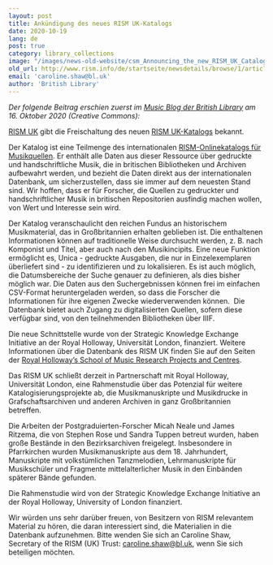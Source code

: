 ```yaml
---
layout: post
title: Ankündigung des neues RISM UK-Katalogs
date: 2020-10-19
lang: de
post: true
category: library_collections
image: "/images/news-old-website/csm_Announcing_the_new_RISM_UK_Catalogue_8cfc511743.jpg"
old_url: http://www.rism.info/de/startseite/newsdetails/browse/1/article/64/announcing-the-new-rism-uk-catalogue.html
email: 'caroline.shaw@bl.uk'
author: 'British Library'
---
```


_Der folgende Beitrag erschien zuerst im [Music Blog der British Library](https://blogs.bl.uk/music/2020/10/announcing-the-new-rism-uk-catalogue.html) am 16. Oktober 2020 (Creative Commons):&nbsp;_   
  
[RISM UK](http://rism.org.uk/) gibt die Freischaltung des neuen [RISM UK-Katalogs](http://uk.rism-ch.org/catalog) bekannt.

Der Katalog ist eine Teilmenge des internationalen [RISM-Onlinekatalogs für Musikquellen](/index.html). Er enthält alle Daten aus dieser Ressource über gedruckte und handschriftliche Musik, die in britischen Bibliotheken und Archiven aufbewahrt werden, und bezieht die Daten direkt aus der internationalen Datenbank, um sicherzustellen, dass sie immer auf dem neuesten Stand sind. Wir hoffen, dass er für Forscher, die Quellen zu gedruckter und handschriftlicher Musik in britischen Repositorien ausfindig machen wollen, von Wert und Interesse sein wird.

Der Katalog veranschaulicht den reichen Fundus an historischem Musikmaterial, das in Großbritannien erhalten geblieben ist. Die enthaltenen Informationen können auf traditionelle Weise durchsucht werden, z. B. nach Komponist und Titel, aber auch nach den Musikincipits. Eine neue Funktion ermöglicht es, Unica - gedruckte Ausgaben, die nur in Einzelexemplaren überliefert sind - zu identifizieren und zu lokalisieren. Es ist auch möglich, die Datumsbereiche der Suche genauer zu definieren, als dies bisher möglich war. Die Daten aus den Suchergebnissen können frei im einfachen CSV-Format heruntergeladen werden, so dass die Forscher die Informationen für ihre eigenen Zwecke wiederverwenden können.&nbsp; Die Datenbank bietet auch Zugang zu digitalisierten Quellen, sofern diese verfügbar sind, von den teilnehmenden Bibliotheken über IIIF.

Die neue Schnittstelle wurde von der Strategic Knowledge Exchange Initiative an der Royal Holloway, Universität London, finanziert. Weitere Informationen über die Datenbank des RISM UK finden Sie auf den Seiten der [Royal Holloway’s School of Music Research Projects and Centres](https://royalholloway.ac.uk/research-and-teaching/departments-and-schools/music/research/research-projects-and-centres/rism-uk-database/).

Das RISM UK schließt derzeit in Partnerschaft mit Royal Holloway, Universität London, eine Rahmenstudie über das Potenzial für weitere Katalogisierungsprojekte ab, die Musikmanuskripte und Musikdrucke in Grafschaftsarchiven und anderen Archiven in ganz Großbritannien betreffen.

Die Arbeiten der Postgraduierten-Forscher Micah Neale und James Ritzema, die von Stephen Rose und Sandra Tuppen betreut wurden, haben große Bestände in den Bezirksarchiven freigelegt. Insbesondere in Pfarrkirchen wurden Musikmanuskripte aus dem 18. Jahrhundert, Manuskripte mit volkstümlichen Tanzmelodien, Lehrmanuskripte für Musikschüler und Fragmente mittelalterlicher Musik in den Einbänden späterer Bände gefunden.

Die Rahmenstudie wird von der Strategic Knowledge Exchange Initiative an der Royal Holloway, University of London finanziert.

Wir würden uns sehr darüber freuen, von Besitzern von RISM relevantem Material zu hören, die daran interessiert sind, die Materialien in die Datenbank aufzunehmen. Bitte wenden Sie sich an Caroline Shaw, Secretary of the RISM (UK) Trust: [caroline.shaw@bl.uk](mailto:caroline.shaw@bl.uk "Opens window for sending email"), wenn Sie sich beteiligen möchten.

